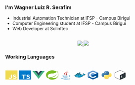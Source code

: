 ### I'm Wagner Luiz R. Serafim
  - Industrial Automation Technician at IFSP - Campus Birigui
  - Computer Engineering student at IFSP - Campus Birigui
  - Web Developer at Solinftec
<div style="display: inline_block"><br>
 
 <div align="center">
  <a href="https://github.com/WagnerLuizR">
<!--     ![Anurag's GitHub stats](![Anurag's GitHub stats](https://github-readme-stats.vercel.app/api?username=anuraghazra&show_icons=true&theme=radical)) -->
   <img height="130em" src="https://github-readme-stats.vercel.app/api?username=WagnerLuizR&show_icons=true&theme=radical&include_all_commits=true&count_private=true&hide=issues&contribs" />
   <img height="130em" src="https://github-readme-stats.vercel.app/api/top-langs/?username=WagnerLuizR&&layout=compact&theme=radical&langs_count=7" />
 </a>
</div>
 
  
  ### Working Languages
  
<div style="display: inline_block"><br>
  <img align="center" alt="wag-Js" height="30" width="40" 
       src="https://raw.githubusercontent.com/devicons/devicon/master/icons/javascript/javascript-plain.svg">
  <img align="center" alt="wag-Js" height="30" width="40" 
       src="https://raw.githubusercontent.com/devicons/devicon/master/icons/typescript/typescript-plain.svg">
  <img align="center" alt="wag-Js" height="30" width="40" 
       src="https://raw.githubusercontent.com/devicons/devicon/master/icons/vuejs/vuejs-original.svg">
  <img align="center" alt="wag-Js" height="30" width="40" 
       src="https://raw.githubusercontent.com/devicons/devicon/master/icons/spring/spring-original.svg">
  <img align="center" alt="wag-Js" height="30" width="40" 
       src="https://raw.githubusercontent.com/devicons/devicon/master/icons/java/java-original.svg">
    <img align="center" alt="wag-Js" height="30" width="40" 
       src="https://raw.githubusercontent.com/devicons/devicon/master/icons/docker/docker-original.svg">
  <img align="center" alt="wag-Js" height="30" width="40" 
       src="https://raw.githubusercontent.com/devicons/devicon/master/icons/c/c-original.svg">
  <img align="center" alt="wag-Js" height="30" width="40" 
       src="https://raw.githubusercontent.com/devicons/devicon/master/icons/python/python-original.svg">
  <img align="center" alt="wag-Js" height="30" width="40" 
       src="https://raw.githubusercontent.com/devicons/devicon/master/icons/bash/bash-original.svg">
</div>
